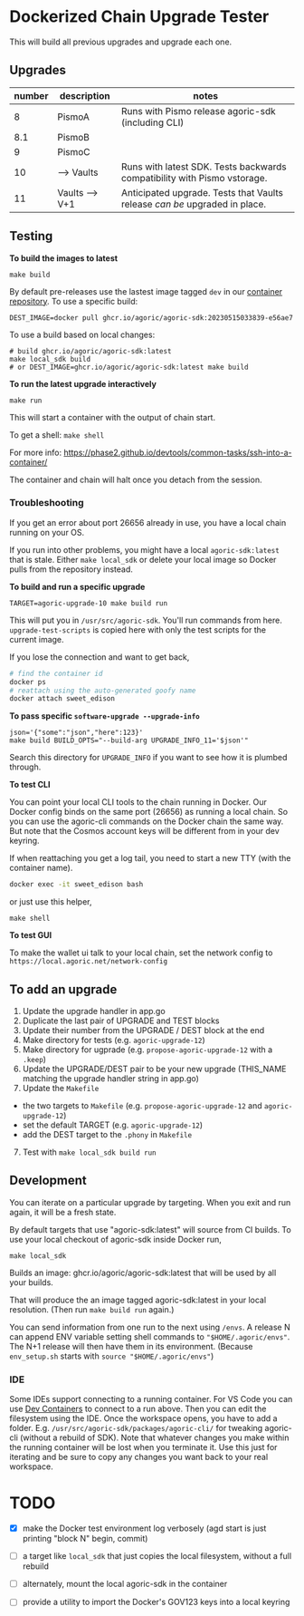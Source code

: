 # Dockerized Chain Upgrade Tester

This will build all previous upgrades and upgrade each one.

## Upgrades

| number | description    | notes                                                                      |
| ------ | -------------- | -------------------------------------------------------------------------- |
| 8      | PismoA         | Runs with Pismo release agoric-sdk (including CLI)                         |
| 8.1    | PismoB         |
| 9      | PismoC         |
| 10     | --> Vaults     | Runs with latest SDK. Tests backwards compatibility with Pismo vstorage.   |
| 11     | Vaults --> V+1 | Anticipated upgrade. Tests that Vaults release _can be_ upgraded in place. |

## Testing

**To build the images to latest**

```shell
make build
```

By default pre-releases use the lastest image tagged `dev` in our [container repository](https://github.com/agoric/agoric-sdk/pkgs/container/agoric-sdk). To use
a specific build:

```shell
DEST_IMAGE=docker pull ghcr.io/agoric/agoric-sdk:20230515033839-e56ae7
```
To use a build based on local changes:
```shell
# build ghcr.io/agoric/agoric-sdk:latest
make local_sdk build
# or DEST_IMAGE=ghcr.io/agoric/agoric-sdk:latest make build
```

**To run the latest upgrade interactively**

```shell
make run
```

This will start a container with the output of chain start.

To get a shell: `make shell`

  For more info: https://phase2.github.io/devtools/common-tasks/ssh-into-a-container/

The container and chain will halt once you detach from the session.

### Troubleshooting
If you get an error about port 26656 already in use, you have a local chain running on your OS.

If you run into other problems, you might have a local `agoric-sdk:latest` that
is stale. Either `make local_sdk` or delete your local image so Docker pulls
from the repository instead.

**To build and run a specific upgrade**

```shell
TARGET=agoric-upgrade-10 make build run
```

This will put you in `/usr/src/agoric-sdk`. You'll run commands from here. `upgrade-test-scripts` is copied here with only the test scripts for the current image.


If you lose the connection and want to get back,
```sh
# find the container id
docker ps
# reattach using the auto-generated goofy name
docker attach sweet_edison
```

**To pass specific `software-upgrade --upgrade-info`**

```shell
json='{"some":"json","here":123}'
make build BUILD_OPTS="--build-arg UPGRADE_INFO_11='$json'"
```

Search this directory for `UPGRADE_INFO` if you want to see how it is plumbed
through.

**To test CLI**

You can point your local CLI tools to the chain running in Docker. Our Docker config binds on the same port (26656) as running a local chain. So you can use the agoric-cli commands on the Docker chain the same way. But note that the Cosmos account keys will be different from in your dev keyring.

If when reattaching you get a log tail, you need to start a new TTY (with the container name).
```sh
docker exec -it sweet_edison bash
```

or just use this helper,
```
make shell
```


**To test GUI**

To make the wallet ui talk to your local chain, set the network config to
`https://local.agoric.net/network-config`

## To add an upgrade

1. Update the upgrade handler in app.go
2. Duplicate the last pair of UPGRADE and TEST blocks
3. Update their number from the UPGRADE / DEST block at the end
4. Make directory for tests (e.g. `agoric-upgrade-12`)
5. Make directory for ugprade (e.g. `propose-agoric-upgrade-12` with a `.keep`)
6. Update the UPGRADE/DEST pair to be your new upgrade (THIS_NAME matching the upgrade handler string in app.go)
7. Update the `Makefile`
  - the two targets to `Makefile` (e.g. `propose-agoric-upgrade-12` and `agoric-upgrade-12`)
  - set the default TARGET (e.g. `agoric-upgrade-12`)
  - add the DEST target to the `.phony` in `Makefile`
7. Test with `make local_sdk build run`


## Development

You can iterate on a particular upgrade by targeting. When you exit and run again, it will be a fresh state.

By default targets that use "agoric-sdk:latest" will source from CI builds. To use your local checkout of agoric-sdk inside Docker run,

```shell
make local_sdk
```
Builds an image: ghcr.io/agoric/agoric-sdk:latest that will be used by all your builds.

That will produce the an image tagged agoric-sdk:latest in your local resolution. (Then run `make build run` again.)

You can send information from one run to the next using `/envs`. A release N can append ENV variable setting shell commands to `"$HOME/.agoric/envs"`. The N+1 release will then have them in its environment. (Because `env_setup.sh` starts with `source "$HOME/.agoric/envs"`)

### IDE

Some IDEs support connecting to a running container. For VS Code you can use [Dev Containers](https://code.visualstudio.com/docs/devcontainers/containers) to connect to a run above. Then you can edit the filesystem using the IDE. Once the workspace opens, you have to add a folder. E.g. `/usr/src/agoric-sdk/packages/agoric-cli/` for tweaking agoric-cli (without a rebuild of SDK).
Note that whatever changes you make within the running container will be lost when you terminate it. Use this just for iterating and be sure to copy any changes you want back to your real workspace.

# TODO
- [x] make the Docker test environment log verbosely (agd start is just printing "block N" begin, commit)
- [ ] a target like `local_sdk` that just copies the local filesystem, without a full rebuild
- [ ] alternately, mount the local agoric-sdk in the container
- [ ] provide a utility to import the Docker's GOV123 keys into a local keyring

